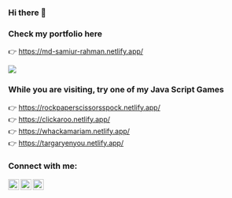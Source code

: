 ### Hi there 👋

### Check my portfolio here

👉 https://md-samiur-rahman.netlify.app/

![](https://komarev.com/ghpvc/?username=scottishsummer98&label=PROFILE+VIEWS)

### While you are visiting, try one of my Java Script Games
 👉 https://rockpaperscissorsspock.netlify.app/ <br/> 
 👉 https://clickaroo.netlify.app/ <br/>
 👉 https://whackamariam.netlify.app/ <br/>
 👉 https://targaryenyou.netlify.app/ <br/>

### Connect with me:

[<img align="left" alt="linkedinsvg" width="22px" text_color="white" src="https://upload.wikimedia.org/wikipedia/commons/8/81/LinkedIn_icon.svg" />][linkedin] [<img align="left" alt="facebooksvg" width="22px" text_color="white" src="https://upload.wikimedia.org/wikipedia/commons/1/1b/Facebook_icon.svg" />][facebook] [<img align="left" alt="twittersvg" width="22px" text_color="white" src="https://upload.wikimedia.org/wikipedia/commons/4/4f/Twitter-logo.svg" />][twitter]

<br />

[linkedin]: https://www.linkedin.com/in/scottishsummer/
[facebook]: https://www.facebook.com/
[twitter]: https://twitter.com/
